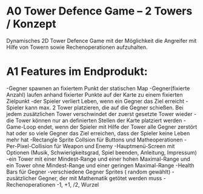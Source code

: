 # A0 Tower Defence Game – 2 Towers / Konzept
Dynamisches 2D Tower Defence Game mit der Möglichkeit die Angreifer mit Hilfe von Towern sowie Rechenoperationen aufzuhalten.

# A1 Features im Endprodukt:
-Gegner spawnen an fixiertem Punkt der statischen Map
-Gegner(fixierte Anzahl) laufen anhand fixierter Punkte auf der Karte zu einem fixierten Zielpunkt
-der Spieler verliert Leben, wenn ein Gegner das Ziel erreicht
-Spieler kann max. 2 Tower platzieren, die auf die Gegner schießen. Bei jedem zusätzlichen Tower verschwindet der zuerst gesetzte Tower wieder
-die Tower können nur an definierten Stellen der Karte platziert werden
-Game-Loop endet, wenn der Spieler mit Hilfe der Tower alle Gegner zerstört hat oder so viele Gegner das Ziel erreichen, dass der Spieler keine Leben mehr hat
-Rectangle Sprite Collsion für Buttons und Matheoperationen
-Per-Pixel-Collision für Weapon und Enemy
-Hauptmenü-Screen mit Optionen (Musik, Schwierigkeitsgrad, Spiel beenden, Anleitung, Impressum)
-ein Tower mit einer Mindest-Range und einer hohen Maximal-Range und ein Tower ohne Mindest-Range und einer geringen Maximal-Range
-Health Bars für Gegner
-verschiedene Gegner Sprites ( random gewählt)
-zusätzlicher Gegner, der mit Mathematik getötet werden muss
-Rechenoperationen -1, +1, /2, Wurzel
